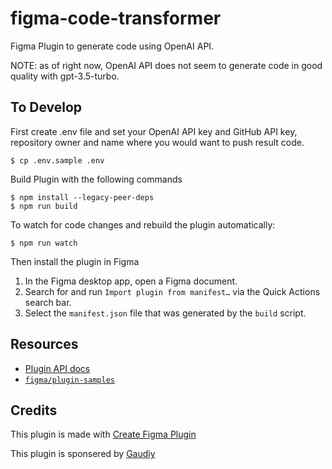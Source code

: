# figma-code-transformer

Figma Plugin to generate code using OpenAI API.

NOTE: as of right now, OpenAI API does not seem to generate code in good quality with gpt-3.5-turbo.

## To Develop

First create .env file and set your OpenAI API key and GitHub API key, repository owner and name where you would want to push result code.

```
$ cp .env.sample .env
```

Build Plugin with the following commands

```
$ npm install --legacy-peer-deps
$ npm run build
```

To watch for code changes and rebuild the plugin automatically:

```
$ npm run watch
```

Then install the plugin in Figma

1. In the Figma desktop app, open a Figma document.
2. Search for and run `Import plugin from manifest…` via the Quick Actions search bar.
3. Select the `manifest.json` file that was generated by the `build` script.

## Resources

- [Plugin API docs](https://figma.com/plugin-docs/)
- [`figma/plugin-samples`](https://github.com/figma/plugin-samples#readme)

## Credits

This plugin is made with [Create Figma Plugin](https://yuanqing.github.io/create-figma-plugin/)

This plugin is sponsered by [Gaudiy](https://gaudiy.com/)
